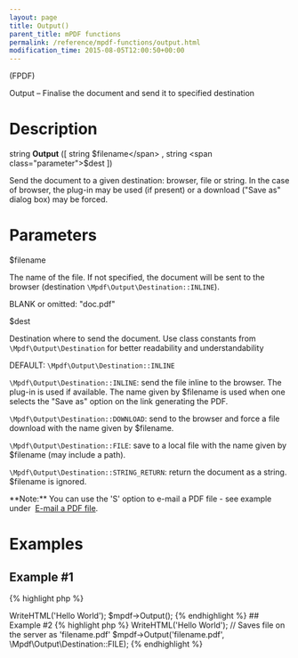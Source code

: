 ```yaml
---
layout: page
title: Output()
parent_title: mPDF functions
permalink: /reference/mpdf-functions/output.html
modification_time: 2015-08-05T12:00:50+00:00
---
```


(FPDF)

Output – Finalise the document and send it to specified destination

# Description

string **Output** ([ string <span class="parameter">$filename</span> , string <span class="parameter">$dest</span> ])

Send the document to a given destination: browser, file or string. In the case of browser, the plug-in may be used 
(if present) or a download ("Save as" dialog box) may be forced.

# Parameters

<span class="parameter">$filename</span>

The name of the file. If not specified, the document will be sent to the browser (destination `\Mpdf\Output\Destination::INLINE`).

<span class="smallblock">BLANK</span> or omitted: "doc.pdf"

<span class="parameter">$dest</span>

Destination where to send the document. Use class constants from `\Mpdf\Output\Destination` for better readability
and understandability

<span class="smallblock">DEFAULT</span>: `\Mpdf\Output\Destination::INLINE`

`\Mpdf\Output\Destination::INLINE`: send the file inline to the browser. The plug-in is used if available. 
The name given by <span class="parameter">$filename</span> is used when one selects the "Save as" option on 
the link generating the PDF.

`\Mpdf\Output\Destination::DOWNLOAD`: send to the browser and force a file download with the name given by 
<span class="parameter">$filename</span>.

`\Mpdf\Output\Destination::FILE`: save to a local file with the name given by <span class="parameter">$filename</span> 
(may include a path).

`\Mpdf\Output\Destination::STRING_RETURN`: return the document as a string. <span class="parameter">$filename</span> 
is ignored.

<div class="alert alert-info" role="alert" markdown="1">
	**Note:** You can use the 'S' option to e-mail a PDF file - see example under 
    <a href="{{ "/real-life-examples/e-mail-a-pdf-file.html" | prepend: site.baseurl }}">E-mail a PDF file</a>.
</div>

# Examples

## Example #1

{% highlight php %}
<?php

// Sends output inline to browser

$mpdf = new \Mpdf\Mpdf();

$mpdf->WriteHTML('Hello World');

$mpdf->Output();
{% endhighlight %}

## Example #2

{% highlight php %}
<?php

$mpdf = new \Mpdf\Mpdf();

$mpdf->WriteHTML('Hello World');

// Saves file on the server as 'filename.pdf'
$mpdf->Output('filename.pdf', \Mpdf\Output\Destination::FILE);
{% endhighlight %}
